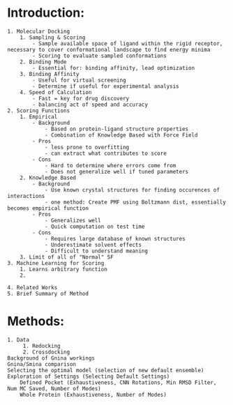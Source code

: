 # Introduction:
	1. Molecular Docking
		1. Sampling & Scoring
			- Sample available space of ligand within the rigid receptor, necessary to cover conformational landscape to find energy minima
			- Scoring to evaluate sampled conformations
		2. Binding Mode
			- Essential for: binding affinity, lead optimization
		3. Binding Affinity
			- Useful for virtual screening
			- Determine if useful for experimental analysis
		4. Speed of Calculation
			- Fast = key for drug discovery
			- balancing act of speed and accuracy
	2. Scoring Functions
		1. Empirical
			- Background
				- Based on protein-ligand structure properties
				- Combination of Knowledge Based with Force Field
			- Pros
				- less prone to overfitting
				- can extract what contributes to score
			- Cons
				- Hard to determine where errors come from
				- Does not generalize well if tuned parameters
		2. Knowledge Based
			- Background
				- Use known crystal structures for finding occurences of interactions
				- one method: Create PMF using Boltzmann dist, essentially becomes empirical function
			- Pros
				- Generalizes well
				- Quick computation on test time
			- Cons
				- Requires large database of known structures
				- Underestimate solvent effects
				- Difficult to understand meaning
		3. Limit of all of "Normal" SF
	3. Machine Learning for Scoring
		1. Learns arbitrary function
		2. 
		
	4. Related Works
	5. Brief Summary of Method


# Methods:
    1. Data
         1. Redocking
         2. Crossdocking
	Background of Gnina workings
    Gnina/Smina comparison
    Selecting the optimal model (selection of new default ensemble)
    Exploration of Settings (Selecting Default Settings)
        Defined Pocket (Exhaustiveness, CNN Rotations, Min RMSD Filter, Num MC Saved, Number of Modes)
        Whole Protein (Exhaustiveness, Number of Modes)
